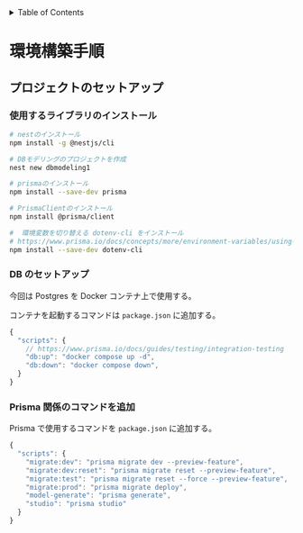 <!-- START doctoc generated TOC please keep comment here to allow auto update -->
<!-- DON'T EDIT THIS SECTION, INSTEAD RE-RUN doctoc TO UPDATE -->
<details>
<summary>Table of Contents</summary>

- [環境構築手順](#%E7%92%B0%E5%A2%83%E6%A7%8B%E7%AF%89%E6%89%8B%E9%A0%86)
  - [プロジェクトのセットアップ](#%E3%83%97%E3%83%AD%E3%82%B8%E3%82%A7%E3%82%AF%E3%83%88%E3%81%AE%E3%82%BB%E3%83%83%E3%83%88%E3%82%A2%E3%83%83%E3%83%97)
    - [使用するライブラリのインストール](#%E4%BD%BF%E7%94%A8%E3%81%99%E3%82%8B%E3%83%A9%E3%82%A4%E3%83%96%E3%83%A9%E3%83%AA%E3%81%AE%E3%82%A4%E3%83%B3%E3%82%B9%E3%83%88%E3%83%BC%E3%83%AB)

</details>
<!-- END doctoc generated TOC please keep comment here to allow auto update -->

# 環境構築手順

## プロジェクトのセットアップ

### 使用するライブラリのインストール

```bash
# nestのインストール
npm install -g @nestjs/cli

# DBモデリングのプロジェクトを作成
nest new dbmodeling1

# prismaのインストール
npm install --save-dev prisma

# PrismaClientのインストール
npm install @prisma/client

#  環境変数を切り替える dotenv-cli をインストール
# https://www.prisma.io/docs/concepts/more/environment-variables/using-multiple-env-files
npm install --save-dev dotenv-cli
```

### DB のセットアップ

今回は Postgres を Docker コンテナ上で使用する。

コンテナを起動するコマンドは `package.json` に追加する。

```js
{
  "scripts": {
    // https://www.prisma.io/docs/guides/testing/integration-testing
    "db:up": "docker compose up -d",
    "db:down": "docker compose down",
  }
}
```

### Prisma 関係のコマンドを追加

Prisma で使用するコマンドを `package.json` に追加する。

```js
{
  "scripts": {
    "migrate:dev": "prisma migrate dev --preview-feature",
    "migrate:dev:reset": "prisma migrate reset --preview-feature",
    "migrate:test": "prisma migrate reset --force --preview-feature",
    "migrate:prod": "prisma migrate deploy",
    "model-generate": "prisma generate",
    "studio": "prisma studio"
  }
}
```
